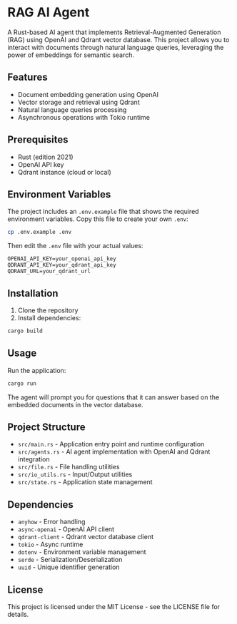 # RAG AI Agent

A Rust-based AI agent that implements Retrieval-Augmented Generation (RAG) using OpenAI and Qdrant vector database. This project allows you to interact with documents through natural language queries, leveraging the power of embeddings for semantic search.

## Features

- Document embedding generation using OpenAI
- Vector storage and retrieval using Qdrant
- Natural language queries processing
- Asynchronous operations with Tokio runtime

## Prerequisites

- Rust (edition 2021)
- OpenAI API key
- Qdrant instance (cloud or local)

## Environment Variables

The project includes an `.env.example` file that shows the required environment variables. Copy this file to create your own `.env`:

```bash
cp .env.example .env
```

Then edit the `.env` file with your actual values:

```env
OPENAI_API_KEY=your_openai_api_key
QDRANT_API_KEY=your_qdrant_api_key
QDRANT_URL=your_qdrant_url
```

## Installation

1. Clone the repository
2. Install dependencies:
```bash
cargo build
```

## Usage

Run the application:
```bash
cargo run
```

The agent will prompt you for questions that it can answer based on the embedded documents in the vector database.

## Project Structure

- `src/main.rs` - Application entry point and runtime configuration
- `src/agents.rs` - AI agent implementation with OpenAI and Qdrant integration
- `src/file.rs` - File handling utilities
- `src/io_utils.rs` - Input/Output utilities
- `src/state.rs` - Application state management

## Dependencies

- `anyhow` - Error handling
- `async-openai` - OpenAI API client
- `qdrant-client` - Qdrant vector database client
- `tokio` - Async runtime
- `dotenv` - Environment variable management
- `serde` - Serialization/Deserialization
- `uuid` - Unique identifier generation

## License

This project is licensed under the MIT License - see the LICENSE file for details.

